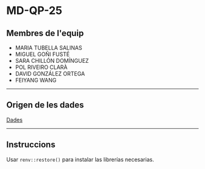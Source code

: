 # MD-QP-25

## Membres de l'equip

-   MARIA TUBELLA SALINAS
-   MIGUEL GOÑI FUSTÉ
-   SARA CHILLÓN DOMÍNGUEZ
-   POL RIVEIRO CLARÀ
-   DAVID GONZÁLEZ ORTEGA
-   FEIYANG WANG

------------------------------------------------------------------------

## Origen de les dades

[Dades](https://archive.ics.uci.edu/dataset/697/predict+students+dropout+and+academic+success)

------------------------------------------------------------------------

## Instruccions

Usar `renv::restore()` para instalar las librerías necesarias.

